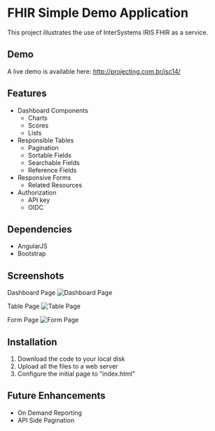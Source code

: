 # FHIR Simple Demo Application
This project illustrates the use of InterSystems IRIS FHIR as a service.

## Demo
A live demo is available here: http://projecting.com.br/isc14/

## Features
* Dashboard Components
  * Charts
  * Scores
  * Lists
* Responsible Tables
  * Pagination
  * Sortable Fields
  * Searchable Fields
  * Reference Fields
* Responsive Forms
  * Related Resources
* Authorization
  * API key
  * OIDC

## Dependencies
* AngularJS
* Bootstrap

## Screenshots
Dashboard Page
![Dashboard Page](./images/readme_img_1.jpg)

Table Page
![Table Page](./images/readme_img_2.jpg)

Form Page
![Form Page](./images/readme_img_3.jpg)

## Installation

1. Download the code to your local disk
1. Upload all the files to a web server
1. Configure the initial page to "index.html"

## Future Enhancements
* On Demand Reporting
* API Side Pagination
